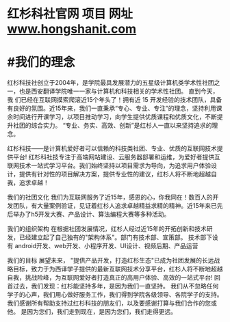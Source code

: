 # 红杉科社官网 项目 网址  www.hongshanit.com
# #我们的理念

红杉科技社创立于2004年，是学院最具发展潜力的五星级计算机类学术性社团之一，也是西安翻译学院唯一一家与计算机和科技相关的学术性社团。 直到今天，我
们已经在互联网摸索爬滚近15个年头了！拥有近 15 开发经验的技术团队，具备有良好的氛围。近15年来，我们一直秉承“专心、专业、专注”的理念，坚持利用课余时间进行开课学习，以项目推动学习，向学生提供优质课程和优质文化，不断提升社团的综合实力。
“专业、务实、高效、创新”是红杉人一直以来坚持追求的理念。

红杉科技——是计算机爱好者可以信赖的科技类社团、专业、优质的互联网技术提供平台! 红杉科社技专注于高端网站建设、云服务器部署和运维，为爱好者提供互联网技术一站式学习平台。我们始终坚持以项目需求为导向，为追求用户体验设计，提供有针对性的项目解决方案，提供专业性的建议，红杉人将不断地超越自我，追求卓越！

我们的社团文化
我们为互联网服务了近15年，感恩的心，你我同在！数百人的开发团队，有大量案例验证，见证着红杉人追求卓越精益求精的精神。近15年来已先后举办了h5开发大赛、产品设计、算法编程大赛等多种活动。
 
我们的组织架构
在根据社团发展情况，红杉人经过近15年的开拓创新和技术研发，已经建立起了自己独有的"架构体系"。部门有技术部、宣策部。
 技术部下设有 android开发、web开发、小程序开发、UI设计、视频后期、产品运营

我们的目标
展望未来， "提供产品开发，打造红杉生态"已成为社团发展的长远战略目标，致力于为西译学子提供的最新互联网技术分享平台，红杉人将不断地超越自我，挑战险峰，为互联网爱好者打造真正的高用户体验、高效的一站式平台!
回首过去，我们发现：红杉能坚持多年，是因为我们一直坚持。
我们从不忽略任何学子的心声，我们用心做好服务工作，我们得到学院各级领导、各院学子的支持。
我们感谢所有帮助支持过红杉科技的朋友们，以及要感谢打算与我们合作的您或他。
是因为您们，我们走到现在，是因为您们，我们走得更远。
